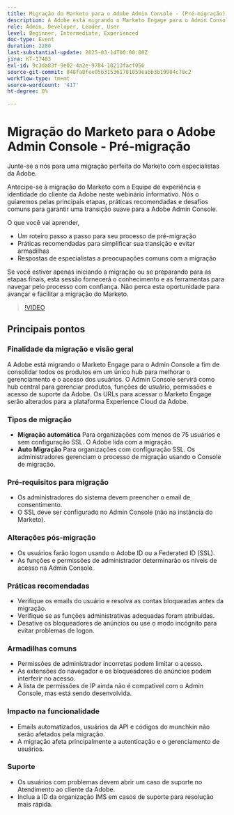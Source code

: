 ```yaml
---
title: Migração do Marketo para o Adobe Admin Console - (Pré-migração)
description: A Adobe está migrando o Marketo Engage para o Admin Console a fim de melhorar o gerenciamento de usuários. Saiba mais sobre os tipos de automigração e auto-migração, pré-requisitos, alterações pós-migração, práticas recomendadas, armadilhas comuns e suporte. Acesse a gravação da sessão no site do Adobe na Experience League.
role: Admin, Developer, Leader, User
level: Beginner, Intermediate, Experienced
doc-type: Event
duration: 2280
last-substantial-update: 2025-03-14T00:00:00Z
jira: KT-17483
exl-id: 9c3da83f-9e02-4a2e-9784-10213facf056
source-git-commit: 848fa8fee05b315361781059eabb3b19904c78c2
workflow-type: tm+mt
source-wordcount: '417'
ht-degree: 0%

---
```


# Migração do Marketo para o Adobe Admin Console - Pré-migração

Junte-se a nós para uma migração perfeita do Marketo com especialistas da Adobe.

Antecipe-se à migração do Marketo com a Equipe de experiência e identidade do cliente da Adobe neste webinário informativo. Nós o guiaremos pelas principais etapas, práticas recomendadas e desafios comuns para garantir uma transição suave para a Adobe Admin Console.

O que você vai aprender,

* Um roteiro passo a passo para seu processo de pré-migração
* Práticas recomendadas para simplificar sua transição e evitar armadilhas
* Respostas de especialistas a preocupações comuns com a migração

Se você estiver apenas iniciando a migração ou se preparando para as etapas finais, esta sessão fornecerá o conhecimento e as ferramentas para navegar pelo processo com confiança. Não perca esta oportunidade para avançar e facilitar a migração do Marketo.

>[!VIDEO](https://video.tv.adobe.com/v/3449712/?learn=on&enablevpops)

## Principais pontos

### Finalidade da migração e visão geral

A Adobe está migrando o Marketo Engage para o Admin Console a fim de consolidar todos os produtos em um único hub para melhorar o gerenciamento e o acesso dos usuários.  O Admin Console servirá como hub central para gerenciar produtos, funções de usuário, permissões e acesso de suporte da Adobe. Os URLs para acessar o Marketo Engage serão alterados para a plataforma Experience Cloud da Adobe.

### Tipos de migração

* **Migração automática** Para organizações com menos de 75 usuários e sem configuração SSL. O Adobe lida com a migração.
* **Auto Migração** Para organizações com configuração SSL. Os administradores gerenciam o processo de migração usando o Console de migração.

### Pré-requisitos para migração

* Os administradores do sistema devem preencher o email de consentimento.
* O SSL deve ser configurado no Admin Console (não na instância do Marketo).

### Alterações pós-migração

* Os usuários farão logon usando o Adobe ID ou a Federated ID (SSL).
* As funções e permissões de administrador determinarão os níveis de acesso na Admin Console.

### Práticas recomendadas

* Verifique os emails do usuário e resolva as contas bloqueadas antes da migração.
* Verifique se as funções administrativas adequadas foram atribuídas.
* Desative os bloqueadores de anúncios ou use o modo incógnito para evitar problemas de logon.

### Armadilhas comuns

* Permissões de administrador incorretas podem limitar o acesso.
* As extensões do navegador e os bloqueadores de anúncios podem interferir no acesso.
* A lista de permissões de IP ainda não é compatível com o Admin Console, mas está sendo desenvolvida.

### Impacto na funcionalidade

* Emails automatizados, usuários da API e códigos do munchkin não serão afetados pela migração.
* A migração afeta principalmente a autenticação e o gerenciamento de usuários.

### Suporte

* Os usuários com problemas devem abrir um caso de suporte no Atendimento ao cliente da Adobe.
* Inclua a ID da organização IMS em casos de suporte para resolução mais rápida.

